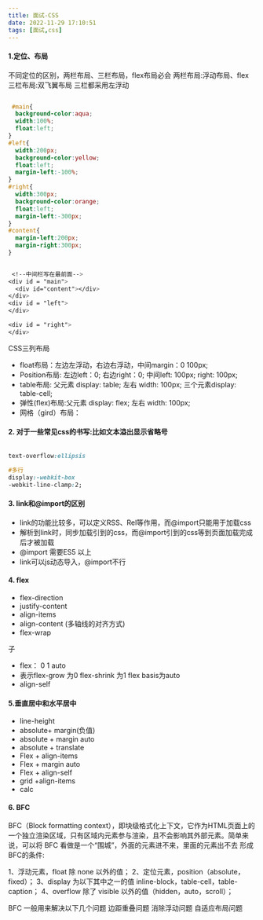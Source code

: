 ```yaml
---
title: 面试-CSS
date: 2022-11-29 17:10:51
tags: [面试,css]
---
```


#### 1.定位、布局
不同定位的区别，两栏布局、三栏布局，flex布局必会
 两栏布局:浮动布局、flex
 三栏布局:双飞翼布局 三栏都采用左浮动
 
 
```css

 #main{
  background-color:aqua;
  width:100%;
  float:left;
}
#left{
  width:200px;
  background-color:yellow;
  float:left;
  margin-left:-100%;
}
#right{
  width:300px;
  background-color:orange;
  float:left;
  margin-left:-300px;
}
#content{
  margin-left:200px;
  margin-right:300px;
}

 
 <!--中间栏写在最前面-->
<div id = "main">
  <div id="content"></div>
</div>
<div id = "left">
</div>

<div id = "right">
</div>
```

CSS三列布局
- float布局：左边左浮动，右边右浮动，中间margin：0 100px;
- Position布局: 左边left：0; 右边right：0; 中间left: 100px; right: 100px;
- table布局: 父元素 display: table; 左右 width: 100px; 三个元素display: table-cell;
- 弹性(flex)布局:父元素 display: flex; 左右 width: 100px;
- 网格（gird）布局：

#### 2. 对于一些常见css的书写:比如文本溢出显示省略号

```css

text-overflow:ellipsis

#多行
display:-webkit-box
-webkit-line-clamp:2;

```

#### 3. link和@import的区别
- link的功能比较多，可以定义RSS、Rel等作用，而@import只能用于加载css
- 解析到link时，同步加载引到的css，而@import引到的css等到页面加载完成后才被加载
- @import 需要ES5 以上
- link可以js动态导入，@import不行

#### 4. flex
- flex-direction
- justify-content
- align-items
- align-content (多轴线的对齐方式)
- flex-wrap

子 
- flex： 0 1 auto
- 表示flex-grow 为0 flex-shrink 为1 flex basis为auto
- align-self

#### 5.垂直居中和水平居中
- line-height
- absolute+ margin(负值)
- absolute + margin auto
- absolute + translate
- Flex + align-items
- Flex + margin auto
- Flex + align-self
- grid +align-items
- calc

#### 6. BFC
BFC（Block formatting context），即块级格式化上下文，它作为HTML页面上的一个独立渲染区域，只有区域内元素参与渲染，且不会影响其外部元素。简单来说，可以将 BFC 看做是一个“围城”，外面的元素进不来，里面的元素出不去
形成BFC的条件:

1、浮动元素，float 除 none 以外的值；
2、定位元素，position（absolute，fixed）；
3、display 为以下其中之一的值 inline-block，table-cell，table-caption；
4、overflow 除了 visible 以外的值（hidden，auto，scroll）；

BFC 一般用来解决以下几个问题
边距重叠问题
消除浮动问题
自适应布局问题